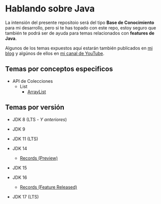 # Hablando sobre Java

La intensión del presente repositoio será del tipo **Base de Conocimiento** para mi desarrollo, pero si te has topado con este repo, estoy seguro que también te podrá ser de ayuda para temas relacionados con **features de Java**.

Algunos de los temas expuestos aquí estarán también publicados en [mi blog](https://cruzaley-web.com/) y algúnos de ellos en [mi canal de YouTube](https://www.youtube.com/channel/UCxtN0ZzDyz7cAQavGHbAOlQ).

## Temas por conceptos especificos

* API de Colecciones
  * List
    - [ArrayList](src/main/java/com/spcruzaley/topic/collections/list/arrayList/README.md)

## Temas por versión

* JDK 8 (LTS - _Y anteriores_)


* JDK 9


* JDK 11 (LTS)


* JDK 14
  * [Records (Preview)](src/main/java/com/spcruzaley/jdk14/records/)


* JDK 15


* JDK 16
  * [Records (Feature Released)](src/main/java/com/spcruzaley/jdk14/records/)


* JDK 17 (LTS)
